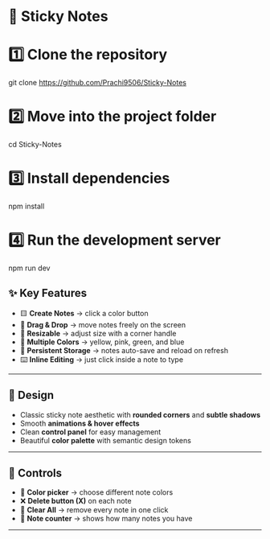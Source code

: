 # 📝 Sticky Notes  

# 1️⃣ Clone the repository
git clone https://github.com/Prachi9506/Sticky-Notes

# 2️⃣ Move into the project folder
cd Sticky-Notes

# 3️⃣ Install dependencies
npm install

# 4️⃣ Run the development server
npm run dev

## ✨ Key Features  
- 🟨 **Create Notes** → click a color button
- 🎯 **Drag & Drop** → move notes freely on the screen  
- 📏 **Resizable** → adjust size with a corner handle  
- 🌈 **Multiple Colors** → yellow, pink, green, and blue  
- 💾 **Persistent Storage** → notes auto-save and reload on refresh  
- ⌨️ **Inline Editing** → just click inside a note to type  

---

## 🎨 Design  
- Classic sticky note aesthetic with **rounded corners** and **subtle shadows**  
- Smooth **animations & hover effects**  
- Clean **control panel** for easy management  
- Beautiful **color palette** with semantic design tokens  

---

## 🔧 Controls  
- 🎨 **Color picker** → choose different note colors  
- ❌ **Delete button (X)** on each note  
- 🧹 **Clear All** → remove every note in one click  
- 🔢 **Note counter** → shows how many notes you have  

---

